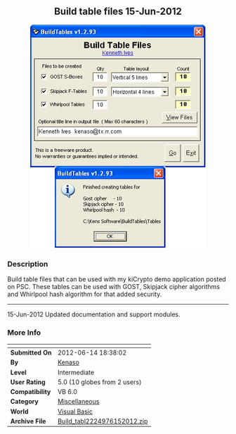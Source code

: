 ﻿<div align="center">

## Build table files  15\-Jun\-2012

<img src="PIC20111081243349721.jpg">
</div>

### Description

Build table files that can be used with my kiCrypto demo application posted on PSC. These tables can be used with GOST, Skipjack cipher algorithms and Whirlpool hash algorithm for that added security.

----

15-Jun-2012 Updated documentation and support modules.
 
### More Info
 


<span>             |<span>
---                |---
**Submitted On**   |2012-06-14 18:38:02
**By**             |[Kenaso](https://github.com/Planet-Source-Code/PSCIndex/blob/master/ByAuthor/kenaso.md)
**Level**          |Intermediate
**User Rating**    |5.0 (10 globes from 2 users)
**Compatibility**  |VB 6\.0
**Category**       |[Miscellaneous](https://github.com/Planet-Source-Code/PSCIndex/blob/master/ByCategory/miscellaneous__1-1.md)
**World**          |[Visual Basic](https://github.com/Planet-Source-Code/PSCIndex/blob/master/ByWorld/visual-basic.md)
**Archive File**   |[Build\_tabl2224976152012\.zip](https://github.com/Planet-Source-Code/kenaso-build-table-files-15-jun-2012__1-73480/archive/master.zip)








